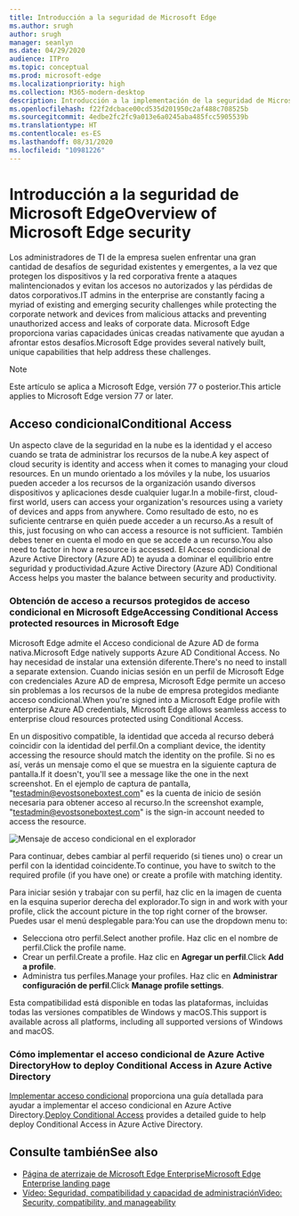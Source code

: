 ```yaml
---
title: Introducción a la seguridad de Microsoft Edge
ms.author: srugh
author: srugh
manager: seanlyn
ms.date: 04/29/2020
audience: ITPro
ms.topic: conceptual
ms.prod: microsoft-edge
ms.localizationpriority: high
ms.collection: M365-modern-desktop
description: Introducción a la implementación de la seguridad de Microsoft Edge
ms.openlocfilehash: f22f2dcbace00cd535d201950c2af488c708525b
ms.sourcegitcommit: 4edbe2fc2fc9a013e6a0245aba485fcc5905539b
ms.translationtype: HT
ms.contentlocale: es-ES
ms.lasthandoff: 08/31/2020
ms.locfileid: "10981226"
---
```

# <span data-ttu-id="8238d-103">Introducción a la seguridad de Microsoft Edge</span><span class="sxs-lookup"><span data-stu-id="8238d-103">Overview of Microsoft Edge security</span></span>
  
<span data-ttu-id="8238d-104">Los administradores de TI de la empresa suelen enfrentar una gran cantidad de desafíos de seguridad existentes y emergentes, a la vez que protegen los dispositivos y la red corporativa frente a ataques malintencionados y evitan los accesos no autorizados y las pérdidas de datos corporativos.</span><span class="sxs-lookup"><span data-stu-id="8238d-104">IT admins in the enterprise are constantly facing a myriad of existing and emerging security challenges while protecting the corporate network and devices from malicious attacks and preventing unauthorized access and leaks of corporate data.</span></span> <span data-ttu-id="8238d-105">Microsoft Edge proporciona varias capacidades únicas creadas nativamente que ayudan a afrontar estos desafíos.</span><span class="sxs-lookup"><span data-stu-id="8238d-105">Microsoft Edge provides several natively built, unique capabilities that help address these challenges.</span></span>

> [!NOTE]
> <span data-ttu-id="8238d-106">Este artículo se aplica a Microsoft Edge, versión 77 o posterior.</span><span class="sxs-lookup"><span data-stu-id="8238d-106">This article applies to Microsoft Edge version 77 or later.</span></span>

## <span data-ttu-id="8238d-107">Acceso condicional</span><span class="sxs-lookup"><span data-stu-id="8238d-107">Conditional Access</span></span>

<span data-ttu-id="8238d-108">Un aspecto clave de la seguridad en la nube es la identidad y el acceso cuando se trata de administrar los recursos de la nube.</span><span class="sxs-lookup"><span data-stu-id="8238d-108">A key aspect of cloud security is identity and access when it comes to managing your cloud resources.</span></span> <span data-ttu-id="8238d-109">En un mundo orientado a los móviles y la nube, los usuarios pueden acceder a los recursos de la organización usando diversos dispositivos y aplicaciones desde cualquier lugar.</span><span class="sxs-lookup"><span data-stu-id="8238d-109">In a mobile-first, cloud-first world, users can access your organization's resources using a variety of devices and apps from anywhere.</span></span> <span data-ttu-id="8238d-110">Como resultado de esto, no es suficiente centrarse en quién puede acceder a un recurso.</span><span class="sxs-lookup"><span data-stu-id="8238d-110">As a result of this, just focusing on who can access a resource is not sufficient.</span></span> <span data-ttu-id="8238d-111">También debes tener en cuenta el modo en que se accede a un recurso.</span><span class="sxs-lookup"><span data-stu-id="8238d-111">You also need to factor in how a resource is accessed.</span></span> <span data-ttu-id="8238d-112">El Acceso condicional de Azure Active Directory (Azure AD) te ayuda a dominar el equilibrio entre seguridad y productividad.</span><span class="sxs-lookup"><span data-stu-id="8238d-112">Azure Active Directory (Azure AD) Conditional Access helps you master the balance between security and productivity.</span></span>

### <span data-ttu-id="8238d-113">Obtención de acceso a recursos protegidos de acceso condicional en Microsoft Edge</span><span class="sxs-lookup"><span data-stu-id="8238d-113">Accessing Conditional Access protected resources in Microsoft Edge</span></span>

<span data-ttu-id="8238d-114">Microsoft Edge admite el Acceso condicional de Azure AD de forma nativa.</span><span class="sxs-lookup"><span data-stu-id="8238d-114">Microsoft Edge natively supports Azure AD Conditional Access.</span></span> <span data-ttu-id="8238d-115">No hay necesidad de instalar una extensión diferente.</span><span class="sxs-lookup"><span data-stu-id="8238d-115">There's no need to install a separate extension.</span></span> <span data-ttu-id="8238d-116">Cuando inicias sesión en un perfil de Microsoft Edge con credenciales Azure AD de empresa, Microsoft Edge permite un acceso sin problemas a los recursos de la nube de empresa protegidos mediante acceso condicional.</span><span class="sxs-lookup"><span data-stu-id="8238d-116">When you're signed into a Microsoft Edge profile with enterprise Azure AD credentials, Microsoft Edge allows seamless access to enterprise cloud resources protected using Conditional Access.</span></span>

<span data-ttu-id="8238d-117">En un dispositivo compatible, la identidad que acceda al recurso deberá coincidir con la identidad del perfil.</span><span class="sxs-lookup"><span data-stu-id="8238d-117">On a compliant device, the identity accessing the resource should match the identity on the profile.</span></span>  <span data-ttu-id="8238d-118">Si no es así, verás un mensaje como el que se muestra en la siguiente captura de pantalla.</span><span class="sxs-lookup"><span data-stu-id="8238d-118">If it doesn't, you'll see a message like the one in the next screenshot.</span></span> <span data-ttu-id="8238d-119">En el ejemplo de captura de pantalla, "testadmin@evostsoneboxtest.com" es la cuenta de inicio de sesión necesaria para obtener acceso al recurso.</span><span class="sxs-lookup"><span data-stu-id="8238d-119">In the screenshot example, "testadmin@evostsoneboxtest.com" is the sign-in account needed to access the resource.</span></span>

![Mensaje de acceso condicional en el explorador](./media/edge-security/microsoft-edge-security-conditional-access.png)

<span data-ttu-id="8238d-121">Para continuar, debes cambiar al perfil requerido (si tienes uno) o crear un perfil con la identidad coincidente.</span><span class="sxs-lookup"><span data-stu-id="8238d-121">To continue, you have to switch to the required profile (if you have one) or create a profile with matching identity.</span></span>

<span data-ttu-id="8238d-122">Para iniciar sesión y trabajar con su perfil, haz clic en la imagen de cuenta en la esquina superior derecha del explorador.</span><span class="sxs-lookup"><span data-stu-id="8238d-122">To sign in and work with your profile, click the account picture in the top right corner of the browser.</span></span> <span data-ttu-id="8238d-123">Puedes usar el menú desplegable para:</span><span class="sxs-lookup"><span data-stu-id="8238d-123">You can use the dropdown menu to:</span></span>

- <span data-ttu-id="8238d-124">Selecciona otro perfil.</span><span class="sxs-lookup"><span data-stu-id="8238d-124">Select another profile.</span></span> <span data-ttu-id="8238d-125">Haz clic en el nombre de perfil.</span><span class="sxs-lookup"><span data-stu-id="8238d-125">Click the profile name.</span></span>
- <span data-ttu-id="8238d-126">Crear un perfil.</span><span class="sxs-lookup"><span data-stu-id="8238d-126">Create a profile.</span></span> <span data-ttu-id="8238d-127">Haz clic en **Agregar un perfil**.</span><span class="sxs-lookup"><span data-stu-id="8238d-127">Click **Add a profile**.</span></span>
- <span data-ttu-id="8238d-128">Administra tus perfiles.</span><span class="sxs-lookup"><span data-stu-id="8238d-128">Manage your profiles.</span></span> <span data-ttu-id="8238d-129">Haz clic en **Administrar configuración de perfil**.</span><span class="sxs-lookup"><span data-stu-id="8238d-129">Click **Manage profile settings**.</span></span>

<span data-ttu-id="8238d-130">Esta compatibilidad está disponible en todas las plataformas, incluidas todas las versiones compatibles de Windows y macOS.</span><span class="sxs-lookup"><span data-stu-id="8238d-130">This support is available across all platforms, including all supported versions of Windows and macOS.</span></span>

### <span data-ttu-id="8238d-131">Cómo implementar el acceso condicional de Azure Active Directory</span><span class="sxs-lookup"><span data-stu-id="8238d-131">How to deploy Conditional Access in Azure Active Directory</span></span>

<span data-ttu-id="8238d-132">[Implementar acceso condicional](https://docs.microsoft.com/azure/active-directory/conditional-access/plan-conditional-access) proporciona una guía detallada para ayudar a implementar el acceso condicional en Azure Active Directory.</span><span class="sxs-lookup"><span data-stu-id="8238d-132">[Deploy Conditional Access](https://docs.microsoft.com/azure/active-directory/conditional-access/plan-conditional-access) provides a detailed guide to help deploy Conditional Access in Azure Active Directory.</span></span>

## <span data-ttu-id="8238d-133">Consulte también</span><span class="sxs-lookup"><span data-stu-id="8238d-133">See also</span></span>

- [<span data-ttu-id="8238d-134">Página de aterrizaje de Microsoft Edge Enterprise</span><span class="sxs-lookup"><span data-stu-id="8238d-134">Microsoft Edge Enterprise landing page</span></span>](https://aka.ms/EdgeEnterprise)
- [<span data-ttu-id="8238d-135">Vídeo: Seguridad, compatibilidad y capacidad de administración</span><span class="sxs-lookup"><span data-stu-id="8238d-135">Video: Security, compatibility, and manageability</span></span>](/microsoft-edge-video-security-compatibility-manageability.md)
